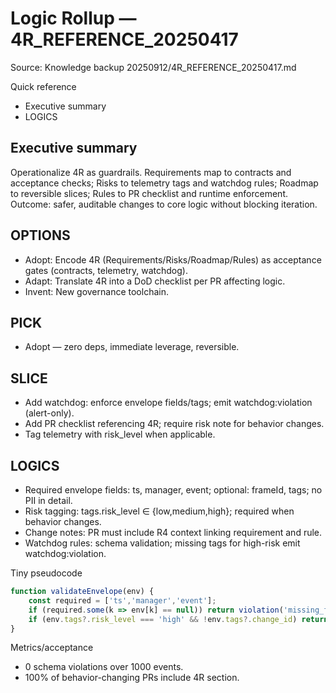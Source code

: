 <!--
STIGMERGY REVIEW HEADER
Status: Pending verification
Review started: 2025-09-16T19:48-06:00
Expires: 2025-09-23T19:48-06:00 (auto-expire after 7 days)

Checklist:
- [ ] Re-evaluate this artifact against current Hexagonal goals
- [ ] Validate references against knowledge manifests
- [ ] Log decisions in TODO_2025-09-16.md
-->

# Logic Rollup — 4R_REFERENCE_20250417

Source: Knowledge backup 20250912/4R_REFERENCE_20250417.md

Quick reference

- Executive summary
- LOGICS

## Executive summary

Operationalize 4R as guardrails. Requirements map to contracts and acceptance checks; Risks to telemetry tags and watchdog rules; Roadmap to reversible slices; Rules to PR checklist and runtime enforcement. Outcome: safer, auditable changes to core logic without blocking iteration.

## OPTIONS

- Adopt: Encode 4R (Requirements/Risks/Roadmap/Rules) as acceptance gates (contracts, telemetry, watchdog).
- Adapt: Translate 4R into a DoD checklist per PR affecting logic.
- Invent: New governance toolchain.

## PICK

- Adopt — zero deps, immediate leverage, reversible.

## SLICE

- Add watchdog: enforce envelope fields/tags; emit watchdog:violation (alert-only).
- Add PR checklist referencing 4R; require risk note for behavior changes.
- Tag telemetry with risk_level when applicable.

## LOGICS

- Required envelope fields: ts, manager, event; optional: frameId, tags; no PII in detail.
- Risk tagging: tags.risk_level ∈ {low,medium,high}; required when behavior changes.
- Change notes: PR must include R4 context linking requirement and rule.
- Watchdog rules: schema validation; missing tags for high-risk emit watchdog:violation.

Tiny pseudocode

```js
function validateEnvelope(env) {
	const required = ['ts','manager','event'];
	if (required.some(k => env[k] == null)) return violation('missing_fields');
	if (env.tags?.risk_level === 'high' && !env.tags?.change_id) return violation('missing_change_id');
}
```

Metrics/acceptance

- 0 schema violations over 1000 events.
- 100% of behavior-changing PRs include 4R section.
